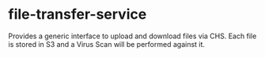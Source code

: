 # file-transfer-service
Provides a generic interface to upload and download files via CHS. Each file is stored in S3 and a Virus Scan will be performed against it.
